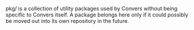 pkg/ is a collection of utility packages used by Convers without being specific to Convers itself. A package belongs here only if it could possibly be moved out into its own repository in the future. 